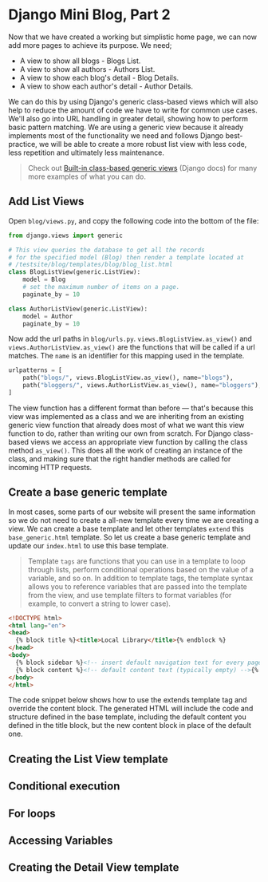 # Django Mini Blog, Part 2

Now that we have created a working but simplistic home page, we can now add more pages to achieve its purpose. We need;

- A view to show all blogs - Blogs List.
- A view to show all authors - Authors List.
- A view to show each blog's detail - Blog Details.
- A view to show each author's detail - Author Details.

We can do this by using Django's generic class-based views which will also help to reduce the amount of code we have to write for common use cases. We'll also go into URL handling in greater detail, showing how to perform basic pattern matching.
We are using a generic view because it already implements most of the functionality we need and follows Django best-practice, we will be able to create a more robust list view with less code, less repetition and ultimately less maintenance.

> Check out [Built-in class-based generic views](https://docs.djangoproject.com/en/2.1/topics/class-based-views/generic-display/) (Django docs) for many more examples of what you can do.

## Add List Views

Open `blog/views.py`, and copy the following code into the bottom of the file:

```python
from django.views import generic

# This view queries the database to get all the records 
# for the specified model (Blog) then render a template located at 
# /testsite/blog/templates/blog/blog_list.html
class BlogListView(generic.ListView):
    model = Blog
    # set the maximum number of items on a page.
    paginate_by = 10

class AuthorListView(generic.ListView):
    model = Author
    paginate_by = 10

```

Now add the url paths in `blog/urls.py`. `views.BlogListView.as_view()` and `views.AuthorListView.as_view()` are the functions that will be called if a url matches. The `name` is an identifier for this mapping used in the template.

```python
urlpatterns = [
    path("blogs/", views.BlogListView.as_view(), name="blogs"),
    path("bloggers/", views.AuthorListView.as_view(), name="bloggers"),
]
```

The view function has a different format than before — that's because this view was implemented as a class and we are inheriting from an existing generic view function that already does most of what we want this view function to do, rather than writing our own from scratch. For Django class-based views we access an appropriate view function by calling the class method `as_view()`. This does all the work of creating an instance of the class, and making sure that the right handler methods are called for incoming HTTP requests.

## Create a base generic template

In most cases, some parts of our website will present the same information so we do not need to create a all-new template every time we are creating a view. We can create a base template and let other templates `extend` this `base_generic.html` template. So let us create a base generic template and update our `index.html` to use this base template.

> Template `tags` are functions that you can use in a template to loop through lists, perform conditional operations based on the value of a variable, and so on. In addition to template tags, the template syntax allows you to reference variables that are passed into the template from the view, and use template filters to format variables (for example, to convert a string to lower case).

```html
<!DOCTYPE html>
<html lang="en">
<head>
  {% block title %}<title>Local Library</title>{% endblock %}
</head>
<body>
  {% block sidebar %}<!-- insert default navigation text for every page -->{% endblock %}
  {% block content %}<!-- default content text (typically empty) -->{% endblock %}
</body>
</html>
```

The code snippet below shows how to use the extends template tag and override the content block. The generated HTML will include the code and structure defined in the base template, including the default content you defined in the title block, but the new content block in place of the default one.


## Creating the List View template

## Conditional execution

## For loops

## Accessing Variables

## Creating the Detail View template